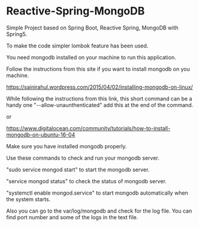 # Reactive-Spring-MongoDB

Simple Project based on Spring Boot, Reactive Spring, MongoDB with Spring5.

To make the code simpler lombok feature has been used.

You need mongodb installed on your machine to run this application.

Follow the instructions from this site if you want to install mongodb on you machine.

https://sainirahul.wordpress.com/2015/04/02/installing-mongodb-on-linux/

While following the instructions from this link, this short command can be a handy one "--allow-unaunthenticated" add this at the end of the command.

or

https://www.digitalocean.com/community/tutorials/how-to-install-mongodb-on-ubuntu-16-04

Make sure you have installed mongodb properly.

Use these commands to check and run your mongodb server.

"sudo service mongod start" to start the mongodb server.

"service mongod status" to check the status of mongodb server.

"systemctl enable mongod.service" to start mongodb automatically when the system starts.

Also you can go to the var/log/mongodb and check for the log file. You can find port number and some of the logs in the text file.



